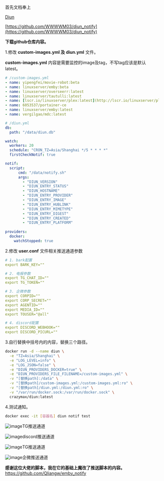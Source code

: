 首先文档奉上

[Diun](https://crazymax.dev/diun/)

[https://github.com/WWWWM03/diun_notify](https://github.com/WWWWM03/diun_notify)

**下载github仓库内容。**

1.修改 **custom-images.yml 及 diun.yml** 文件。

**custom-images.yml** 内容是需要监控的image及tag，不写tag应该是默认latest。

```yaml
# /custom-images.yml
- name: yipengfei/movie-robot:beta
- name: linuxserver/emby:beta
- name: linuxserver/overseerr:latest
- name: linuxserver/tautulli:latest
- name: [lscr.io/linuxserver/plex:latest](http://lscr.io/linuxserver/plex:latest)
- name: 6053537/portainer-ce
- name: linuxserver/emby:latest
- name: vergilgao/mdc:latest
```

```yaml
# /diun.yml
db:
  path: "/data/diun.db"

watch:
  workers: 20
  schedule: "CRON_TZ=Asia/Shanghai */5 * * * *"
  firstCheckNotif: true

notif:
  script:
      cmd: "/data/notify.sh"
      args:
        - "DIUN_VERSION"
        - "DIUN_ENTRY_STATUS"
        - "DIUN_HOSTNAME"
        - "DIUN_ENTRY_PROVIDER"
        - "DIUN_ENTRY_IMAGE"
        - "DIUN_ENTRY_HUBLINK"
        - "DIUN_ENTRY_MIMETYPE"
        - "DIUN_ENTRY_DIGEST"
        - "DIUN_ENTRY_CREATED"
        - "DIUN_ENTRY_PLATFORM"        
        
providers:
  docker:
    watchStopped: true
```

2.修改 **user.conf** 文件相关推送通道参数

```yaml
# 1. bark配置
export BARK_KEY=""

# 2. 电报参数
export TG_CHAT_ID=""
export TG_TOKEN=""

# 3. 企微参数
export CORPID=""
export CORP_SECRET=""
export AGENTID=""
export MEDIA_ID=""
export TOUSER="@all"

# 4. discord配置
export DISCORD_WEBHOOK=""
export DISCORD_PICURL=""
```

3.自行替换中括号内的内容，替换三个路径。

```bash
docker run -d --name diun \
  -e "TZ=Asia/Shanghai" \
  -e "LOG_LEVEL=info" \
  -e "LOG_JSON=false" \
  -e "DIUN_PROVIDERS_DOCKER=true" \
  -e "DIUN_PROVIDERS_FILE_FILENAME=/custom-images.yml" \
  -v "[替换path]:/data" \
  -v "[替换path]/custom-images.yml:/custom-images.yml:ro" \
  -v "[替换path]/diun.yml:/diun.yml:ro" \
  -v "/var/run/docker.sock:/var/run/docker.sock" \
  crazymax/diun:latest
```

4.测试通知。

```bash
docker exec -it [容器名] diun notif test
```

![image](https://user-images.githubusercontent.com/74545085/194116386-1477a9cb-35f5-45d8-ad24-2d5028bbfd85.png)TG推送通道

![image](https://user-images.githubusercontent.com/74545085/194116469-cc4d6046-c1c4-4bf9-b06c-daa6876e691c.png)discord推送通道

![image](https://user-images.githubusercontent.com/74545085/194116502-45a70cf9-5a66-4647-86d0-618d8ab2ef5c.png)TG推送通道

![image](https://user-images.githubusercontent.com/74545085/194116536-c7e8849f-ffbb-4d48-a5ff-f1a8d34617eb.png)企微推送通道

**感谢这位大佬的脚本，我在它的基础上魔改了推送脚本的内容。**
https://github.com/Qliangw/emby_notify
